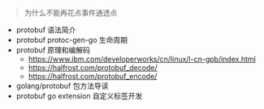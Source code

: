 >  为什么不能再花点事件通透点

* protobuf 语法简介
* protobuf protoc-gen-go 生命周期
* protobuf 原理和编解码
  * https://www.ibm.com/developerworks/cn/linux/l-cn-gpb/index.html
  * https://halfrost.com/protobuf_decode/
  * https://halfrost.com/protobuf_encode/
* golang/protobuf 包方法导读
* protobuf go extension 自定义标签开发

